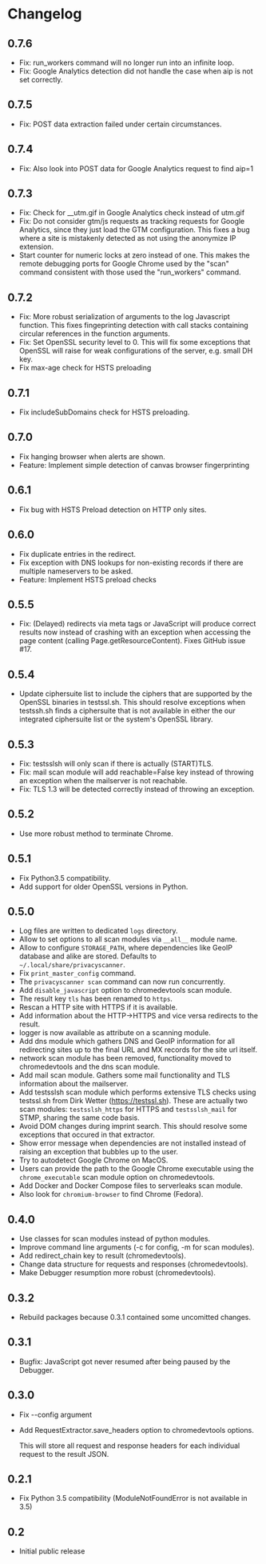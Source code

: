 Changelog
=========

0.7.6
-----

* Fix: run\_workers command will no longer run into an infinite loop.
* Fix: Google Analytics detection did not handle the case when aip is not
       set correctly.

0.7.5
-----

* Fix: POST data extraction failed under certain circumstances.

0.7.4
-----

* Fix: Also look into POST data for Google Analytics request to find aip=1

0.7.3
-----

* Fix: Check for \_\_utm.gif in Google Analytics check instead of utm.gif
* Fix: Do not consider gtm/js requests as tracking requests for Google
       Analytics, since they just load the GTM configuration. This fixes
       a bug where a site is mistakenly detected as not using the anonymize IP
       extension.
* Start counter for numeric locks at zero instead of one. This makes the
  remote debugging ports for Google Chrome used by the "scan" command
  consistent with those used the "run\_workers" command.

0.7.2
-----

* Fix: More robust serialization of arguments to the log Javascript function.
  This fixes fingeprinting detection with call stacks containing circular
  references in the function arguments.
* Fix: Set OpenSSL security level to 0. This will fix some exceptions that
  OpenSSL will raise for weak configurations of the server, e.g. small DH key.
* Fix max-age check for HSTS preloading

0.7.1
-----

* Fix includeSubDomains check for HSTS preloading.

0.7.0
-----

* Fix hanging browser when alerts are shown.
* Feature: Implement simple detection of canvas browser fingerprinting

0.6.1
-----

* Fix bug with HSTS Preload detection on HTTP only sites.

0.6.0
-----

* Fix duplicate entries in the redirect.
* Fix exception with DNS lookups for non-existing records if there are multiple
  nameservers to be asked.
* Feature: Implement HSTS preload checks

0.5.5
-----

* Fix: (Delayed) redirects via meta tags or JavaScript will produce correct
  results now instead of crashing with an exception when accessing the
  page content (calling Page.getResourceContent). Fixes GitHub issue #17.

0.5.4
-----

* Update ciphersuite list to include the ciphers that are supported by the
  OpenSSL binaries in testssl.sh. This should resolve exceptions when
  testssh.sh finds a ciphersuite that is not available in either the
  our integrated ciphersuite list or the system's OpenSSL library.

0.5.3
-----

* Fix: testsslsh will only scan if there is actually (START)TLS.
* Fix: mail scan module will add reachable=False key instead of throwing
  an exception when the mailserver is not reachable.
* Fix: TLS 1.3 will be detected correctly instead of throwing an exception.

0.5.2
-----

* Use more robust method to terminate Chrome.

0.5.1
-----

* Fix Python3.5 compatibility.
* Add support for older OpenSSL versions in Python.

0.5.0
-----

* Log files are written to dedicated `logs` directory.
* Allow to set options to all scan modules via `__all__` module name.
* Allow to configure `STORAGE_PATH`, where dependencies like GeoIP database
  and alike are stored. Defaults to `~/.local/share/privacyscanner`.
* Fix `print_master_config` command.
* The `privacyscanner scan` command can now run concurrently.
* Add `disable_javascript` option to chromedevtools scan module.
* The result key `tls` has been renamed to `https`.
* Rescan a HTTP site with HTTPS if it is available.
* Add information about the HTTP-\>HTTPS and vice versa redirects to the result.
* logger is now available as attribute on a scanning module.
* Add dns module which gathers DNS and GeoIP information for all redirecting
  sites up to the final URL and MX records for the site url itself.
* network scan module has been removed, functionality moved to chromedevtools
  and the dns scan module.
* Add mail scan module. Gathers some mail functionality and TLS information
  about the mailserver.
* Add testsslsh scan module which performs extensive TLS checks using testssl.sh
  from Dirk Wetter (https://testssl.sh). These are actually two scan modules:
  `testsslsh_https` for HTTPS and `testsslsh_mail` for STMP, sharing the same
  code basis.
* Avoid DOM changes during imprint search. This should resolve some exceptions
  that occured in that extractor.
* Show error message when dependencies are not installed instead of raising an
  exception that bubbles up to the user.
* Try to autodetect Google Chrome on MacOS.
* Users can provide the path to the Google Chrome executable using the
 `chrome_executable` scan module option on chromedevtools.
* Add Docker and Docker Compose files to serverleaks scan module.
* Also look for `chromium-browser` to find Chrome (Fedora).

0.4.0
-----

* Use classes for scan modules instead of python modules.
* Improve command line arguments (-c for config, -m for scan modules).
* Add redirect\_chain key to result (chromedevtools).
* Change data structure for requests and responses (chromedevtools).
* Make Debugger resumption more robust (chromedevtools).

0.3.2
-----

* Rebuild packages because 0.3.1 contained some uncomitted changes.

0.3.1
-----

* Bugfix: JavaScript got never resumed after being paused by the Debugger.

0.3.0
-----

* Fix --config argument
* Add RequestExtractor.save\_headers option to chromedevtools options.

  This will store all request and response headers for each individual request
  to the result JSON.

0.2.1
-----

* Fix Python 3.5 compatibility (ModuleNotFoundError is not available in 3.5)

0.2
---

* Initial public release
